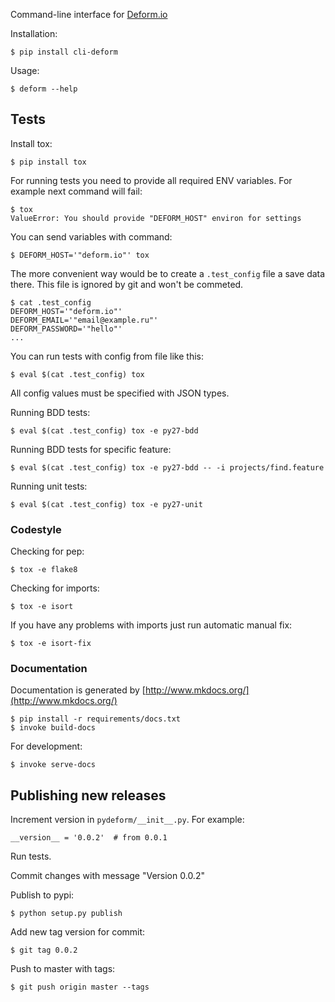 Command-line interface for [Deform.io](https://deform.io)

Installation:

    $ pip install cli-deform

Usage:

    $ deform --help

## Tests

Install tox:

    $ pip install tox

For running tests you need to provide all required ENV variables. For example
next command will fail:

    $ tox
    ValueError: You should provide "DEFORM_HOST" environ for settings

You can send variables with command:

    $ DEFORM_HOST='"deform.io"' tox

The more convenient way would be to create a `.test_config` file a save data there.
This file is ignored by git and won't be commeted.

    $ cat .test_config
    DEFORM_HOST='"deform.io"'
    DEFORM_EMAIL='"email@example.ru"'
    DEFORM_PASSWORD='"hello"'
    ...

You can run tests with config from file like this:

    $ eval $(cat .test_config) tox

All config values must be specified with JSON types.

Running BDD tests:

    $ eval $(cat .test_config) tox -e py27-bdd

Running BDD tests for specific feature:

    $ eval $(cat .test_config) tox -e py27-bdd -- -i projects/find.feature

Running unit tests:

    $ eval $(cat .test_config) tox -e py27-unit

### Codestyle

Checking for pep:

    $ tox -e flake8

Checking for imports:

    $ tox -e isort

If you have any problems with imports just run automatic manual fix:

    $ tox -e isort-fix

### Documentation

Documentation is generated by [http://www.mkdocs.org/](http://www.mkdocs.org/)

    $ pip install -r requirements/docs.txt
    $ invoke build-docs

For development:

    $ invoke serve-docs


## Publishing new releases

Increment version in `pydeform/__init__.py`. For example:

    __version__ = '0.0.2'  # from 0.0.1

Run tests.

Commit changes with message "Version 0.0.2"

Publish to pypi:

    $ python setup.py publish

Add new tag version for commit:

    $ git tag 0.0.2

Push to master with tags:

    $ git push origin master --tags

